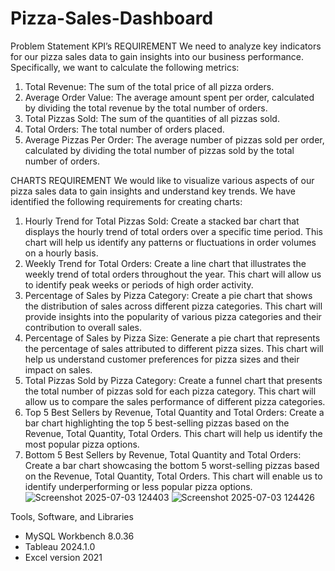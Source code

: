 # Pizza-Sales-Dashboard
Problem Statement
KPI’s REQUIREMENT
We need to analyze key indicators for our pizza sales data to gain insights into our business performance. Specifically, we want to calculate the following metrics:

1. Total Revenue: The sum of the total price of all pizza orders.
2. Average Order Value: The average amount spent per order, calculated by dividing the total revenue by the total number of orders.
3. Total Pizzas Sold: The sum of the quantities of all pizzas sold.
4. Total Orders: The total number of orders placed.
5. Average Pizzas Per Order: The average number of pizzas sold per order, calculated by dividing the total number of pizzas sold by the total number of orders.

CHARTS REQUIREMENT
We would like to visualize various aspects of our pizza sales data to gain insights and understand key trends. We have identified the following requirements for creating charts:


1. Hourly Trend for Total Pizzas Sold: Create a stacked bar chart that displays the hourly trend of total orders over a specific time period. This chart will help us identify any patterns or fluctuations in order
 volumes on a hourly basis.
3. Weekly Trend for Total Orders: Create a line chart that illustrates the weekly trend of total orders throughout the year. This chart will allow us to identify peak weeks or periods of high order activity.
4. Percentage of Sales by Pizza Category: Create a pie chart that shows the distribution of sales across different pizza categories. This chart will provide insights into the popularity of various pizza categories and their contribution to overall sales.
5. Percentage of Sales by Pizza Size: Generate a pie chart that represents the percentage of sales attributed to different pizza sizes. This chart will help us understand customer preferences for pizza sizes and their impact on sales.
7. Total Pizzas Sold by Pizza Category: Create a funnel chart that presents the total number of pizzas sold for each pizza category. This chart will allow us to compare the sales performance of different pizza categories.
8. Top 5 Best Sellers by Revenue, Total Quantity and Total Orders: Create a bar chart highlighting the top 5 best-selling pizzas based on the Revenue, Total Quantity, Total Orders. This chart will help us identify the most popular pizza options.
9. Bottom 5 Best Sellers by Revenue, Total Quantity and Total Orders: Create a bar chart showcasing the bottom 5 worst-selling pizzas based on the Revenue, Total Quantity, Total Orders. This chart will enable us to identify underperforming or less popular pizza options.
![Screenshot 2025-07-03 124403](https://github.com/user-attachments/assets/713bf0de-cbce-48fd-9d25-d71a6814f405)
![Screenshot 2025-07-03 124426](https://github.com/user-attachments/assets/9c3726f5-e2f4-48fa-a64a-8585dbaac093)

Tools, Software, and Libraries
- MySQL Workbench 8.0.36
- Tableau 2024.1.0
- Excel version 2021
